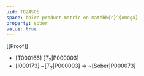 ```yaml
---
uid: T024505
space: baire-product-metric-on-mathbb{r}^{omega}
property: sober
value: true
---
```

[[Proof]]

* [T000166] [$T_2$|P000003]
* [I000173] ~[$T_2$|P000003] => ~[Sober|P000073]

